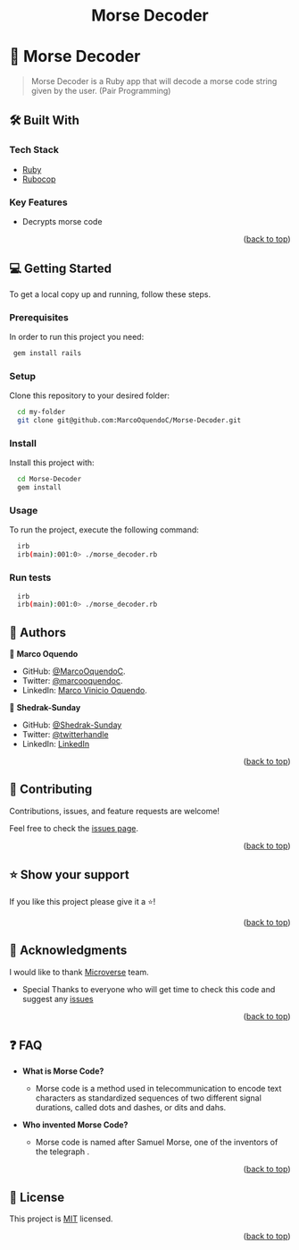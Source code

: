 <a name="readme-top"></a>

<div align="center">

  <h1><b>Morse Decoder</b></h1>

</div>

<!-- PROJECT DESCRIPTION -->

# 📖 Morse Decoder <a name="morse-decoder"></a>

> Morse Decoder is a Ruby app that will decode a morse code string given by the user. (Pair Programming)

## 🛠 Built With <a name="built-with"></a>

### Tech Stack <a name="tech-stack"></a>

- [Ruby](https://www.ruby-lang.org/en/)
- [Rubocop](https://docs.rubocop.org/rubocop/1.39/index.html)

<!-- Features -->

### Key Features <a name="key-features"></a>

- Decrypts morse code

<p align="right">(<a href="#readme-top">back to top</a>)</p>

<!-- GETTING STARTED -->

## 💻 Getting Started <a name="getting-started"></a>

To get a local copy up and running, follow these steps.

### Prerequisites

In order to run this project you need:

```sh
 gem install rails
```
### Setup

Clone this repository to your desired folder:

```sh
  cd my-folder
  git clone git@github.com:MarcoOquendoC/Morse-Decoder.git
```
### Install

Install this project with:

```sh
  cd Morse-Decoder
  gem install
```
### Usage

To run the project, execute the following command:

```sh
  irb
  irb(main):001:0> ./morse_decoder.rb
```
### Run tests

```sh
  irb
  irb(main):001:0> ./morse_decoder.rb
```
<!-- AUTHORS -->

## 👥 Authors <a name="authors"></a>

👤 **Marco Oquendo**

- GitHub: [@MarcoOquendoC](https://github.com/MarcoOquendoC). 
- Twitter: [@marcooquendoc](https://twitter.com/marcooquendoc). 
- LinkedIn: [Marco Vinicio Oquendo](https://www.linkedin.com/in/MarcoOquendoC/). 

👤 **Shedrak-Sunday**

- GitHub: [@Shedrak-Sunday](https://github.com/Shedrak-Sunday)
- Twitter: [@twitterhandle](https://twitter.com/DeleSundayS)
- LinkedIn: [LinkedIn](https://linkedin.com/in/Shedrak-Sunday)

<p align="right">(<a href="#readme-top">back to top</a>)</p>

<!-- CONTRIBUTING -->

## 🤝 Contributing <a name="contributing"></a>

Contributions, issues, and feature requests are welcome!

Feel free to check the [issues page](../../issues/).

<p align="right">(<a href="#readme-top">back to top</a>)</p>

<!-- SUPPORT -->

## ⭐️ Show your support <a name="support"></a>

If you like this project please give it a ⭐️!

<p align="right">(<a href="#readme-top">back to top</a>)</p>

<!-- ACKNOWLEDGEMENTS -->

## 🙏 Acknowledgments <a name="acknowledgements"></a>

I would like to thank [Microverse](www.microverse.org) team.
- Special Thanks to everyone who will get time to check this code and suggest any [issues](https://github.com/MarcoOquendoC/Morse-Decoder/issues)

<p align="right">(<a href="#readme-top">back to top</a>)</p>

<!-- FAQ (optional) -->

## ❓ FAQ <a name="faq"></a>

- **What is Morse Code?**

  - Morse code is a method used in telecommunication to encode text characters as standardized sequences of two different signal durations, called dots and dashes, or dits and dahs.

- **Who invented Morse Code?**

  - Morse code is named after Samuel Morse, one of the inventors of the telegraph .

<p align="right">(<a href="#readme-top">back to top</a>)</p>

<!-- LICENSE -->

## 📝 License <a name="license"></a>

This project is [MIT](./LICENSE) licensed.

<p align="right">(<a href="#readme-top">back to top</a>)</p>
